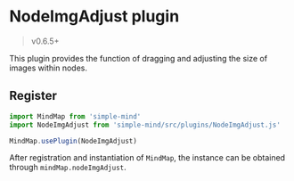 # NodeImgAdjust plugin

> v0.6.5+

This plugin provides the function of dragging and adjusting the size of images within nodes.

## Register

```js
import MindMap from 'simple-mind'
import NodeImgAdjust from 'simple-mind/src/plugins/NodeImgAdjust.js'

MindMap.usePlugin(NodeImgAdjust)
```

After registration and instantiation of `MindMap`, the instance can be obtained through `mindMap.nodeImgAdjust`.